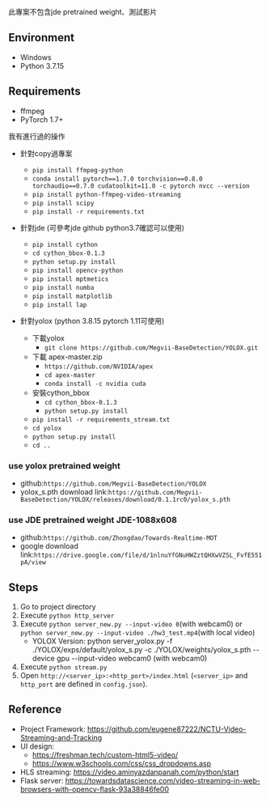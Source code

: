 
此專案不包含jde pretrained weight、測試影片

## Environment

- Windows
- Python 3.7.15

## Requirements

- ffmpeg
- PyTorch 1.7+


我有進行過的操作
- 針對copy過專案
  - `pip install ffmpeg-python`
  - `conda install pytorch==1.7.0 torchvision==0.8.0 torchaudio==0.7.0 cudatoolkit=11.0 -c pytorch
  nvcc --version`
  - `pip install python-ffmpeg-video-streaming`
  - `pip install scipy`
  - `pip install -r requirements.txt`


- 針對jde (可參考jde github python3.7確認可以使用)
  - `pip install cython`
  - `cd cython_bbox-0.1.3`
  - `python setup.py install`
  - `pip install opencv-python`
  - `pip install mptmetics`
  - `pip install numba`
  - `pip install matplotlib`
  - `pip install lap`

- 針對yolox (python 3.8.15 pytorch 1.11可使用)
  - 下載yolox
    - `git clone https://github.com/Megvii-BaseDetection/YOLOX.git`
  - 下載 apex-master.zip
    - `https://github.com/NVIDIA/apex`
    - `cd apex-master`
    - `conda install -c nvidia cuda`
  - 安裝cython_bbox
    - `cd cython_bbox-0.1.3`
    - `python setup.py install`
  - `pip install -r requirements_stream.txt`
  - `cd yolox`
  - `python setup.py install`
  - `cd ..`


### use yolox pretrained weight 

- github:`https://github.com/Megvii-BaseDetection/YOLOX`
- yolox_s.pth download link:`https://github.com/Megvii-BaseDetection/YOLOX/releases/download/0.1.1rc0/yolox_s.pth`

### use JDE pretrained weight JDE-1088x608

- github:`https://github.com/Zhongdao/Towards-Realtime-MOT`
- google download link:`https://drive.google.com/file/d/1nlnuYfGNuHWZztQHXwVZSL_FvfE551pA/view`


## Steps

1. Go to project directory
2. Execute `python http_server`
3. Execute `python server_new.py --input-video 0`(with webcam0) or `python server_new.py --input-video ./hw3_test.mp4`(with local video)
   - YOLOX Version: python server_yolox.py -f ./YOLOX/exps/default/yolox_s.py -c ./YOLOX/weights/yolox_s.pth --device gpu --input-video webcam0 (with webcam0)
4. Execute `python stream.py`
5. Open `http://<server_ip>:<http_port>/index.html` (`<server_ip>` and `http_port` are defined in `config.json`).

## Reference
- Project Framework: https://github.com/eugene87222/NCTU-Video-Streaming-and-Tracking
- UI design:
  - https://freshman.tech/custom-html5-video/
  - https://www.w3schools.com/css/css_dropdowns.asp
- HLS streaming: https://video.aminyazdanpanah.com/python/start
- Flask server: https://towardsdatascience.com/video-streaming-in-web-browsers-with-opencv-flask-93a38846fe00

